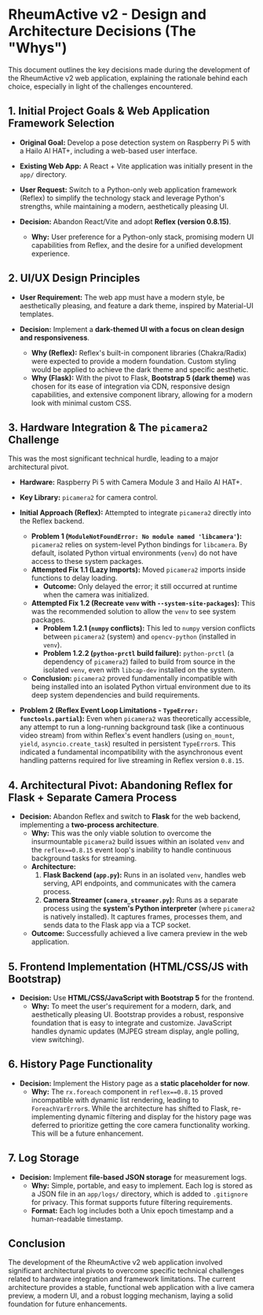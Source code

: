 # RheumActive v2 - Design and Architecture Decisions (The "Whys")

This document outlines the key decisions made during the development of the RheumActive v2 web application, explaining the rationale behind each choice, especially in light of the challenges encountered.

## 1. Initial Project Goals & Web Application Framework Selection

*   **Original Goal:** Develop a pose detection system on Raspberry Pi 5 with a Hailo AI HAT+, including a web-based user interface.
*   **Existing Web App:** A React + Vite application was initially present in the `app/` directory.
*   **User Request:** Switch to a Python-only web application framework (Reflex) to simplify the technology stack and leverage Python's strengths, while maintaining a modern, aesthetically pleasing UI.

*   **Decision:** Abandon React/Vite and adopt **Reflex (version 0.8.15)**.
    *   **Why:** User preference for a Python-only stack, promising modern UI capabilities from Reflex, and the desire for a unified development experience.

## 2. UI/UX Design Principles

*   **User Requirement:** The web app must have a modern style, be aesthetically pleasing, and feature a dark theme, inspired by Material-UI templates.

*   **Decision:** Implement a **dark-themed UI with a focus on clean design and responsiveness**.
    *   **Why (Reflex):** Reflex's built-in component libraries (Chakra/Radix) were expected to provide a modern foundation. Custom styling would be applied to achieve the dark theme and specific aesthetic.
    *   **Why (Flask):** With the pivot to Flask, **Bootstrap 5 (dark theme)** was chosen for its ease of integration via CDN, responsive design capabilities, and extensive component library, allowing for a modern look with minimal custom CSS.

## 3. Hardware Integration & The `picamera2` Challenge

This was the most significant technical hurdle, leading to a major architectural pivot.

*   **Hardware:** Raspberry Pi 5 with Camera Module 3 and Hailo AI HAT+.
*   **Key Library:** `picamera2` for camera control.

*   **Initial Approach (Reflex):** Attempted to integrate `picamera2` directly into the Reflex backend.
    *   **Problem 1 (`ModuleNotFoundError: No module named 'libcamera'`):** `picamera2` relies on system-level Python bindings for `libcamera`. By default, isolated Python virtual environments (`venv`) do not have access to these system packages.
    *   **Attempted Fix 1.1 (Lazy Imports):** Moved `picamera2` imports inside functions to delay loading.
        *   **Outcome:** Only delayed the error; it still occurred at runtime when the camera was initialized.
    *   **Attempted Fix 1.2 (Recreate `venv` with `--system-site-packages`):** This was the recommended solution to allow the `venv` to see system packages.
        *   **Problem 1.2.1 (`numpy` conflicts):** This led to `numpy` version conflicts between `picamera2` (system) and `opencv-python` (installed in `venv`).
        *   **Problem 1.2.2 (`python-prctl` build failure):** `python-prctl` (a dependency of `picamera2`) failed to build from source in the isolated `venv`, even with `libcap-dev` installed on the system.
    *   **Conclusion:** `picamera2` proved fundamentally incompatible with being installed into an isolated Python virtual environment due to its deep system dependencies and build requirements.

*   **Problem 2 (Reflex Event Loop Limitations - `TypeError: functools.partial`):** Even when `picamera2` was theoretically accessible, any attempt to run a long-running background task (like a continuous video stream) from within Reflex's event handlers (using `on_mount`, `yield`, `asyncio.create_task`) resulted in persistent `TypeError`s. This indicated a fundamental incompatibility with the asynchronous event handling patterns required for live streaming in Reflex version `0.8.15`.

## 4. Architectural Pivot: Abandoning Reflex for Flask + Separate Camera Process

*   **Decision:** Abandon Reflex and switch to **Flask** for the web backend, implementing a **two-process architecture**.
    *   **Why:** This was the only viable solution to overcome the insurmountable `picamera2` build issues within an isolated `venv` and the `reflex==0.8.15` event loop's inability to handle continuous background tasks for streaming.
    *   **Architecture:**
        1.  **Flask Backend (`app.py`):** Runs in an isolated `venv`, handles web serving, API endpoints, and communicates with the camera process.
        2.  **Camera Streamer (`camera_streamer.py`):** Runs as a separate process using the **system's Python interpreter** (where `picamera2` is natively installed). It captures frames, processes them, and sends data to the Flask app via a TCP socket.
    *   **Outcome:** Successfully achieved a live camera preview in the web application.

## 5. Frontend Implementation (HTML/CSS/JS with Bootstrap)

*   **Decision:** Use **HTML/CSS/JavaScript with Bootstrap 5** for the frontend.
    *   **Why:** To meet the user's requirement for a modern, dark, and aesthetically pleasing UI. Bootstrap provides a robust, responsive foundation that is easy to integrate and customize. JavaScript handles dynamic updates (MJPEG stream display, angle polling, view switching).

## 6. History Page Functionality

*   **Decision:** Implement the History page as a **static placeholder for now**.
    *   **Why:** The `rx.foreach` component in `reflex==0.8.15` proved incompatible with dynamic list rendering, leading to `ForeachVarError`s. While the architecture has shifted to Flask, re-implementing dynamic filtering and display for the history page was deferred to prioritize getting the core camera functionality working. This will be a future enhancement.

## 7. Log Storage

*   **Decision:** Implement **file-based JSON storage** for measurement logs.
    *   **Why:** Simple, portable, and easy to implement. Each log is stored as a JSON file in an `app/logs/` directory, which is added to `.gitignore` for privacy. This format supports future filtering requirements.
    *   **Format:** Each log includes both a Unix epoch timestamp and a human-readable timestamp.

## Conclusion

The development of the RheumActive v2 web application involved significant architectural pivots to overcome specific technical challenges related to hardware integration and framework limitations. The current architecture provides a stable, functional web application with a live camera preview, a modern UI, and a robust logging mechanism, laying a solid foundation for future enhancements.
